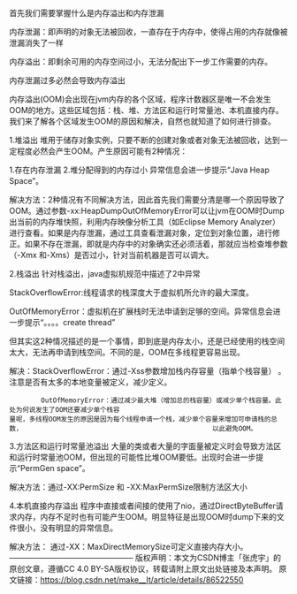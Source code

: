 首先我们需要掌握什么是内存溢出和内存泄漏

内存泄漏：即声明的对象无法被回收，一直存在于内存中，使得占用的内存就像被泄漏消失了一样

内存溢出：即剩余可用的内存空间过小，无法分配出下一步工作需要的内存。

内存泄漏过多必然会导致内存溢出

内存溢出(OOM)会出现在jvm内存的各个区域，程序计数器区是唯一不会发生OOM的地方。这些区域包括：栈、堆、方法区和运行时常量池、本机直接内存。我们来了解各个区域发生OOM的原因和解决，自然也就知道了如何进行排查。

1.堆溢出
堆用于储存对象实例，只要不断的创建对象或者对象无法被回收，达到一定程度必然会产生OOM。产生原因可能有2种情况：

1.存在内存泄漏 2.堆分配得到的内存过小       异常信息会进一步提示“Java Heap Space”。

解决方法：2种情况有不同解决方法，因此首先我们需要分清是哪一个原因导致了OOM。通过参数-xx:HeapDumpOutOfMemoryError可以让jvm在OOM时Dump出当前的内存堆快照，利用内存映像分析工具（如Eclipse Memory Analyzer）进行查看。如果是内存泄漏，通过工具查看泄漏对象，定位到对象位置，进行修正。如果不存在泄漏，即就是内存中的对象确实还必须活着，那就应当检查堆参数（-Xmx 和-Xms）是否过小，针对当前机器是否可以调大。

2.栈溢出
针对栈溢出，java虚拟机规范中描述了2中异常

StackOverflowError:线程请求的栈深度大于虚拟机所允许的最大深度。

OutOfMemoryError：虚拟机在扩展栈时无法申请到足够的空间。异常信息会进一步提示“。。。。create thread”

但其实这2种情况描述的是一个事情，即到底是内存太小，还是已经使用的栈空间太大，无法再申请到栈空间。不同的是，OOM在多线程更容易出现。

解决：StackOverflowError：通过-Xss参数增加栈内存容量（指单个栈容量） 。注意是否有太多的本地变量被定义，减少定义。

            OutOfMemoryError：通过减少最大堆（增加总的栈容量）或减少单个栈容量。此处为何说发生了OOM还要减少单个栈容                                               量呢，多线程OOM发生的原因是因为每个线程申请一个栈，减少单个容量来增加可申请栈的总数，                                                以此避免OOM。

3.方法区和运行时常量池溢出
大量的类或者大量的字面量被定义时会导致方法区和运行时常量池OOM，但出现的可能性比堆OOM要低。出现时会进一步提示“PermGen space”。

解决方法：通过-XX:PermSize 和 -XX:MaxPermSize限制方法区大小

4.本机直接内存溢出
程序中直接或者间接的使用了nio，通过DirectByteBuffer请求内存，内存不足时也有可能产生OOM。明显特征是出现OOM时dump下来的文件很小，没有明显的异常信息。

解决方法： 通过-XX：MaxDirectMemorySize可定义直接内存大小。
————————————————
版权声明：本文为CSDN博主「张虎宇」的原创文章，遵循CC 4.0 BY-SA版权协议，转载请附上原文出处链接及本声明。
原文链接：https://blog.csdn.net/make__It/article/details/86522550